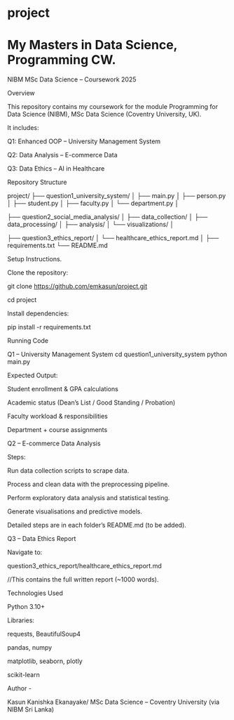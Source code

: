 
# project
My Masters in Data Science, Programming CW.
=======
NIBM MSc Data Science – Coursework 2025


Overview



This repository contains my coursework for the module Programming for Data Science (NIBM), MSc Data Science (Coventry University, UK).



It includes:



Q1: Enhanced OOP – University Management System

Q2: Data Analysis – E-commerce Data

Q3: Data Ethics – AI in Healthcare



Repository Structure


project/
├── question1\_university\_system/
│   ├── main.py
│   ├── person.py
│   ├── student.py
│   ├── faculty.py
│   └── department.py
│

├── question2\_social\_media\_analysis/
│   ├── data\_collection/
│   ├── data\_processing/
│   ├── analysis/
│   └── visualizations/
│

├── question3\_ethics\_report/
│   └── healthcare\_ethics\_report.md
│
├── requirements.txt
└── README.md

Setup Instructions.

Clone the repository:

git clone https://github.com/emkasun/project.git

cd project





Install dependencies:



pip install -r requirements.txt

Running Code

Q1 – University Management System
cd question1\_university\_system
python main.py



Expected Output:



Student enrollment \& GPA calculations

Academic status (Dean’s List / Good Standing / Probation)

Faculty workload & responsibilities

Department + course assignments



Q2 – E-commerce Data Analysis



Steps:

Run data collection scripts to scrape data.

Process and clean data with the preprocessing pipeline.

Perform exploratory data analysis and statistical testing.

Generate visualisations and predictive models.

Detailed steps are in each folder’s README.md (to be added).



Q3 – Data Ethics Report



Navigate to:

question3\_ethics\_report/healthcare\_ethics\_report.md



//This contains the full written report (~1000 words).



Technologies Used

Python 3.10+

Libraries:

requests, BeautifulSoup4

pandas, numpy

matplotlib, seaborn, plotly

scikit-learn



Author -

Kasun Kanishka Ekanayake/ MSc Data Science – Coventry University (via NIBM Sri Lanka)
